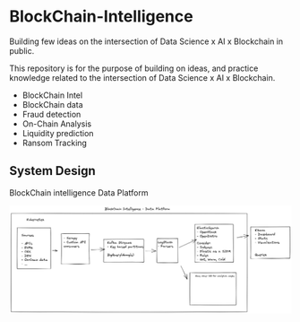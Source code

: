 # BlockChain-Intelligence
Building few ideas on the intersection of Data Science x AI x Blockchain in public.


This repository is for the purpose of building on ideas, and practice knowledge related to the intersection of Data Science x AI x Blockchain.

- BlockChain Intel 
- BlockChain data
- Fraud detection
- On-Chain Analysis
- Liquidity prediction
- Ransom Tracking


## System Design

BlockChain intelligence Data Platform

<p align="center">
  <img src="media/BlockChian_Intelligence_Data_platform.png" alt="Preview">
</p>